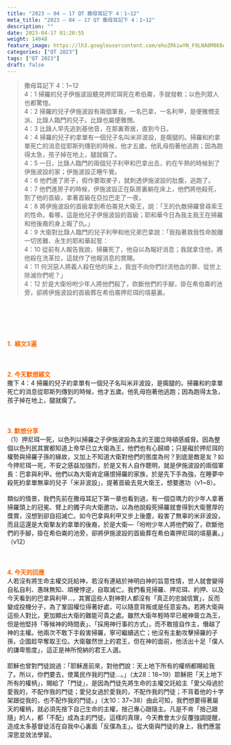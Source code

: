 ```yaml
---
title: "2023 – 04 – 17 QT 撒母耳記下 4：1~12"
meta_title: "2023 – 04 – 17 QT 撒母耳記下 4：1~12"
description: ""
date: 2023-04-17 01:20:55
weight: 14048
feature_image: https://lh3.googleusercontent.com/ehoZRkiwYN_F9LNA8M068AYxt73EavCZno-PD1cJRuf5BbSkQVUWr3gNEbt5kSs28Pb_Elg17kSrtf9ybWvojWoMV6I4tPM3vGRGDq6GkKkPdL2Gut4QAIw4-uykKUAtNiKgQKntvsU=w800
categories: ["QT 2023"]
tags: ["QT 2023"]
draft: false
---
```


<blockquote>撒母耳記下 4：1~12<br />
4：1 掃羅的兒子伊施波設聽見押尼珥死在希伯崙，手就發軟；以色列眾人也都驚惶。<br />
4：2 掃羅的兒子伊施波設有兩個軍長，一名巴拿，一名利甲，是便雅憫支派、比錄人臨門的兒子。比錄也屬便雅憫。<br />
4：3 比錄人早先逃到基他音，在那裏寄居，直到今日。<br />
4：4 掃羅的兒子約拿單有一個兒子名叫米非波設，是瘸腿的。掃羅和約拿單死亡的消息從耶斯列傳到的時候，他才五歲。他乳母抱著他逃跑；因為跑得太急，孩子掉在地上，腿就瘸了。<br />
4：5 一日，比錄人臨門的兩個兒子利甲和巴拿出去，約在午熱的時候到了伊施波設的家；伊施波設正睡午覺。<br />
4：6 他們進了房子，假作要取麥子，就刺透伊施波設的肚腹，逃跑了。<br />
4：7 他們進房子的時候，伊施波設正在臥房裏躺在床上，他們將他殺死，割了他的首級，拿著首級在亞拉巴走了一夜，<br />
4：8 將伊施波設的首級拿到希伯崙見大衛王，說：「王的仇敵掃羅曾尋索王的性命。看哪，這是他兒子伊施波設的首級；耶和華今日為我主我王在掃羅和他後裔的身上報了仇。」<br />
4：9 大衛對比錄人臨門的兒子利甲和他兄弟巴拿說：「我指著救我性命脫離一切苦難、永生的耶和華起誓：<br />
4：10 從前有人報告我說，掃羅死了，他自以為報好消息；我就拿住他，將他殺在洗革拉，這就作了他報消息的賞賜。<br />
4：11 何況惡人將義人殺在他的床上，我豈不向你們討流他血的罪、從世上除滅你們呢？」<br />
4：12 於是大衛吩咐少年人將他們殺了，砍斷他們的手腳，掛在希伯崙的池旁，卻將伊施波設的首級葬在希伯崙押尼珥的墳墓裏。</blockquote><br />
&nbsp;<br />
<br />
&nbsp;<br />
<br />
<span style="color: #ff6600;"><strong>1.  經文3遍</strong></span><br />
<br />
&nbsp;<br />
<br />
<span style="color: #ff6600;"><strong>2. 今天默想經文<br />
</strong></span>撒下 4：4 掃羅的兒子約拿單有一個兒子名叫米非波設，是瘸腿的。掃羅和約拿單死亡的消息從耶斯列傳到的時候，他才五歲。他乳母抱著他逃跑；因為跑得太急，孩子掉在地上，腿就瘸了。<br />
<br />
&nbsp;<br />
<br />
<strong><span style="color: #ff6600;">3. 默想分享<br />
</span></strong>（1）押尼珥一死，以色列以掃羅之子伊施波設為主的王國立時頓感威脅。因為整個以色列民其實都知道上帝早已立大衛為王，他們也有心歸順；只是礙於押尼珥的權勢與掃羅子孫的緣故，又加上不知道大衛對他們的態度為何？到底是敵是友？如今押尼珥一死，不安之感益加強烈，於是又有人自作聰明，就是伊施波設的兩個軍長：巴拿與利甲。他們以為大衛肯定痛恨掃羅的家族，於是先下手為強，在睡夢中殺死約拿單無辜的兒子「米非波設」，提著首級去見大衛王，想要邀功（v1~8）。<br />
<br />
類似的情景，我們先前在撒母耳記下第一章也看到過，有一個亞瑪力的少年人拿著掃羅頭上的冠冕、臂上的鐲子向大衛邀功，以為他說殺死掃羅就會得到大衛豐厚的獎賞，沒想到卻自招滅亡。如今巴拿與利甲又步上後塵，殺害了無辜的米非波設，而且這還是大衛摰友約拿單的後裔，於是大衛—「吩咐少年人將他們殺了，砍斷他們的手腳，掛在希伯崙的池旁，卻將伊施波設的首級葬在希伯崙押尼珥的墳墓裏。」（v12）<br />
<br />
&nbsp;<br />
<br />
<strong style="font-size: inherit;"><span style="color: #ff6600;">4. 今天的回應<br />
</span></strong>人若沒有將生命主權交託給神，若沒有連結於神明白神的旨意性情，世人就會變得自私自利、愚昩無知、頑梗悖逆，自取滅亡。我們看見掃羅、押尼珥、約押、以及今天看到的巴拿與利甲…，其實這些人對神對人都沒有「真正的忠誠信實」，反而變成投機分子，為了鞏固權位得著好處，可以隨意背叛或是任意妄為。若將大衛與這些人對比，更加顯出大衛的難能可貴之處。雖然大衛年輕時早已被神膏立為王，但是他堅持「等候神的時間表」、「採用神行事的方式」，而不敢擅自作主，僭越了神的主權。他兩次不敢下手殺害掃羅，寧可繼續逃亡；他沒有主動攻擊掃羅的子孫，企圖趁早奪取王位。大衛雖然世上的君王，但在神的面前，他活出十足「僕人的謙卑態度」，這正是神所悅納的君王人選。<br />
<br />
耶穌也曾對門徒說過：「耶穌進前來，對他們說：天上地下所有的權柄都賜給我了。所以，你們要去，使萬民作我的門徒…。」（太28：18~19）耶穌把「天上地下所有的權柄」，賜給了「門徒」，是因為門徒先將生命的主權交託給主「愛父母過於愛我的，不配作我的門徒；愛兒女過於愛我的，不配作我的門徒；不背着他的十字架跟從我的，也不配作我的門徒。」（太10：37~38）由此可知，我們想要得著屬天的權柄，就必須先捨下自己生命的主權，捨己專心跟隨主。凡是不肯「捨己跟隨」的人，都「不配」成為主的門徒。這樣的真理，今天教會太少反覆強調提醒，造成太多基督徒活在自我中心裏面「反僕為主」。從大衛與門徒的身上，我們應當深思並效法學習。
        